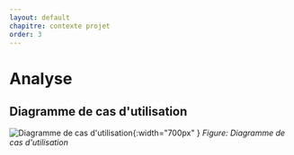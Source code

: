 ```yaml
---
layout: default
chapitre: contexte projet
order: 3
---
```


# Analyse

<!-- new slide -->

## Diagramme de cas d'utilisation

 ![Diagramme de cas d'utilisation](./analyse/images/Capture.PNG){:width="700px" }
*Figure: Diagramme de cas d'utilisation*


<!-- new slide --> 